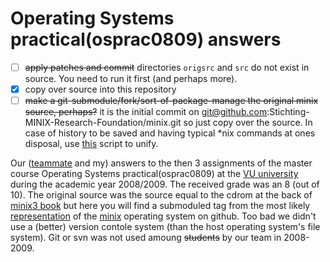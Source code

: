 # Operating Systems practical(osprac0809) answers
- [ ] ~~apply patches and commit~~  directories `origsrc` and `src` do not exist in source. You need to run it first (and perhaps more).
- [x] copy over source into this repository
- [ ] ~~make a git-submodule/fork/sort-of-package-manage the original minix source, perhaps?~~ it is the initial commit on git@github.com:Stichting-MINIX-Research-Foundation/minix.git so just copy over the source. In case of history to be saved and having typical *nix commands at ones disposal, use [this](6242017/git-rewrite-to-subfolder) script to unify.

Our ([teammate](@richadr) and my) answers to the then 3 assignments of the master course Operating Systems practical(osprac0809) at the [VU university](https://en.wikipedia.org/wiki/Vrije_Universiteit_Amsterdam) during the academic year 2008/2009. The received grade was an 8 (out of 10). The original source was the source equal to the cdrom at the back of [minix3 book](http://www.minix3.org/doc/) but here you will find a submoduled tag from the most likely [representation](https://github.com/Stichting-MINIX-Research-Foundation/minix/releases/tag/v3.1.0) of the [minix](http://minix3.org/) operating system on github. Too bad we didn't use a (better) version contole system (than the host operating system's file system). Git or svn was not used amoung ~~students~~ by our team in 2008-2009.
